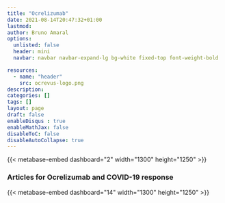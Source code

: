 ```yaml
---
title: "Ocrelizumab"
date: 2021-08-14T20:47:32+01:00
lastmod: 
author: Bruno Amaral
options:
  unlisted: false
  header: mini
  navbar: navbar navbar-expand-lg bg-white fixed-top font-weight-bold

resources:
  - name: "header"
    src: ocrevus-logo.png
description: 
categories: []
tags: []
layout: page
draft: false
enableDisqus : true
enableMathJax: false
disableToC: false
disableAutoCollapse: true
---
```


<div class="row">
<div class="col-md-12 mx-auto">

{{< metabase-embed dashboard="2" width="1300" height="1250" >}}

</div>
</div>

<div class="row">

<div class="col-md-12 mx-auto">

### Articles for Ocrelizumab and COVID-19 response

</div>

<div class="col-md-12 mx-auto">

{{< metabase-embed dashboard="14" width="1300" height="1250" >}}

</div>
</div>
